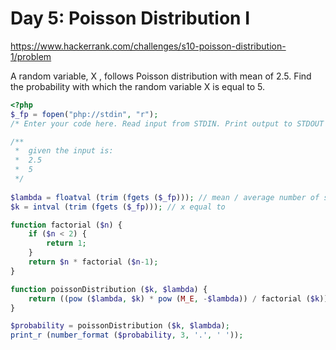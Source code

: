 # Day 5: Poisson Distribution I

https://www.hackerrank.com/challenges/s10-poisson-distribution-1/problem

A random variable, X , follows Poisson distribution with mean of 2.5. Find the probability with which the random variable X is equal to 5.

```php
<?php
$_fp = fopen("php://stdin", "r");
/* Enter your code here. Read input from STDIN. Print output to STDOUT */

/**
 *  given the input is:
 *  2.5
 *  5
 */
 
$lambda = floatval (trim (fgets ($_fp))); // mean / average number of successes
$k = intval (trim (fgets ($_fp))); // x equal to

function factorial ($n) {
    if ($n < 2) { 
        return 1;
    }
    return $n * factorial ($n-1);
}

function poissonDistribution ($k, $lambda) {
    return ((pow ($lambda, $k) * pow (M_E, -$lambda)) / factorial ($k));
}

$probability = poissonDistribution ($k, $lambda);
print_r (number_format ($probability, 3, '.', ' '));
```